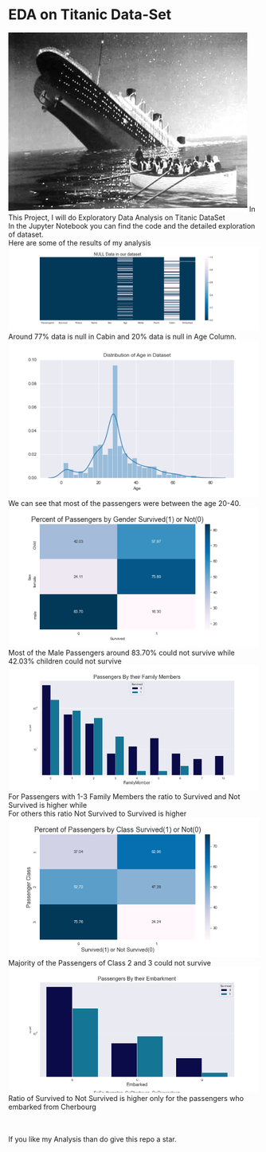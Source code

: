 # EDA on Titanic Data-Set
<img src="https://github.com/Mohan-Gupta/EDA/blob/main/Titanic/Figures/Titanic.jpg">
In This Project, I will do Exploratory Data Analysis on Titanic DataSet<br>
In the Jupyter Notebook you can find the code and the detailed exploration of dataset.<br>
Here are some of the results of my analysis
<img src="https://github.com/Mohan-Gupta/EDA/blob/main/Titanic/Figures/NULL%20Data%20Viz.png">
Around 77% data is null in Cabin and 20% data is null in Age Column.<br>
<img src="https://github.com/Mohan-Gupta/EDA/blob/main/Titanic/Figures/AgeDist.png">
We can see that most of the passengers were between the age 20-40.<br>
<img src="https://github.com/Mohan-Gupta/EDA/blob/main/Titanic/Figures/GenderSurvHeatmap.png">
Most of the Male Passengers around 83.70% could not survive while 42.03% children could not survive<br>
<img src="https://github.com/Mohan-Gupta/EDA/blob/main/Titanic/Figures/FamilyMembers.png">
For Passengers with 1-3 Family Members the ratio to Survived and Not Survived is higher while<br>For others this
 ratio Not Survived to Survived is higher<br>
 <img src="https://github.com/Mohan-Gupta/EDA/blob/main/Titanic/Figures/ClassSurvHeatmap.png">
 Majority of the Passengers of Class 2 and 3 could not survive<br>
 <img src="https://github.com/Mohan-Gupta/EDA/blob/main/Titanic/Figures/EmbarkBar.png">
 Ratio of Survived to Not Survived is higher only for the passengers who embarked from Cherbourg
 
 <br><br>If you like my Analysis than do give this repo a star.
